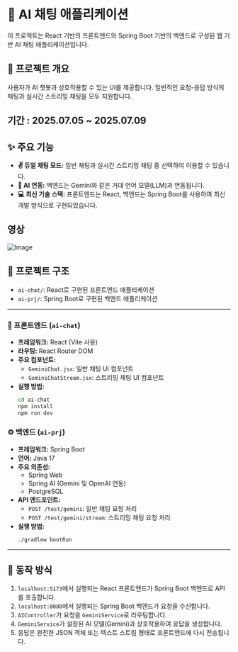 # 🤖 AI 채팅 애플리케이션

이 프로젝트는 React 기반의 프론트엔드와 Spring Boot 기반의 백엔드로 구성된 웹 기반 AI 채팅 애플리케이션입니다.

## 📜 프로젝트 개요

사용자가 AI 챗봇과 상호작용할 수 있는 UI를 제공합니다. 일반적인 요청-응답 방식의 채팅과 실시간 스트리밍 채팅을 모두 지원합니다.

## 기간 : 2025.07.05 ~ 2025.07.09

## ✨ 주요 기능

- **✌️ 듀얼 채팅 모드:** 일반 채팅과 실시간 스트리밍 채팅 중 선택하여 이용할 수 있습니다.
- **🧠 AI 연동:** 백엔드는 Gemini와 같은 거대 언어 모델(LLM)과 연동됩니다.
- **💻 최신 기술 스택:** 프론트엔드는 React, 백엔드는 Spring Boot를 사용하여 최신 개발 방식으로 구현되었습니다.

## 영상
![Image](https://github.com/user-attachments/assets/993f95c4-2416-4898-ab45-e0c271861bfc)


## 📂 프로젝트 구조

- `ai-chat/`: React로 구현된 프론트엔드 애플리케이션
- `ai-prj/`: Spring Boot로 구현된 백엔드 애플리케이션

---

### 🎨 프론트엔드 (`ai-chat`)

- **프레임워크:** React (Vite 사용)
- **라우팅:** React Router DOM
- **주요 컴포넌트:**
    - `GeminiChat.jsx`: 일반 채팅 UI 컴포넌트
    - `GeminiChatStream.jsx`: 스트리밍 채팅 UI 컴포넌트
- **실행 방법:**
  ```bash
  cd ai-chat
  npm install
  npm run dev
  ```

### ⚙️ 백엔드 (`ai-prj`)

- **프레임워크:** Spring Boot
- **언어:** Java 17
- **주요 의존성:**
    - Spring Web
    - Spring AI (Gemini 및 OpenAI 연동)
    - PostgreSQL
- **API 엔드포인트:**
    - `POST /test/gemini`: 일반 채팅 요청 처리
    - `POST /test/gemini/stream`: 스트리밍 채팅 요청 처리
- **실행 방법:**
  ```bash
  ./gradlew bootRun
  ```

---

## 🚀 동작 방식

1.  `localhost:5173`에서 실행되는 React 프론트엔드가 Spring Boot 백엔드로 API를 호출합니다.
2.  `localhost:8080`에서 실행되는 Spring Boot 백엔드가 요청을 수신합니다.
3.  `AIController`가 요청을 `GeminiService`로 라우팅합니다.
4.  `GeminiService`가 설정된 AI 모델(Gemini)과 상호작용하여 응답을 생성합니다.
5.  응답은 완전한 JSON 객체 또는 텍스트 스트림 형태로 프론트엔드에 다시 전송됩니다.
